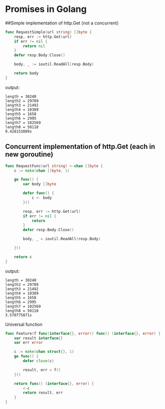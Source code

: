 # Promises in Golang

##Simple implementation of http.Get (not a concurrent)

```go
func RequestSimple(url string) []byte {
	resp, err := http.Get(url)
	if err != nil {
		return nil
	}
	defer resp.Body.Close()

	body, _ := ioutil.ReadAll(resp.Body)

	return body
}
```

output:

```shell
length = 30240
length2 = 29789
length3 = 21492
length4 = 10389
length5 = 1658
length6 = 2995
length7 = 102569
length8 = 50118
9.428153889s
```

## Concurrent implementation of http.Get (each in new goroutine)

```go
func RequestFunc(url string) <-chan []byte {
	c := make(chan []byte, 1)

	go func() {
		var body []byte

		defer func() {
			c <- body
		}()

		resp, err := http.Get(url)
		if err != nil {
			return
		}
		defer resp.Body.Close()

		body, _ = ioutil.ReadAll(resp.Body)

	}()

	return c
}
```

output:

```shell
length = 30240
length2 = 29789
length3 = 21492
length4 = 10389
length5 = 1658
length6 = 2995
length7 = 102569
length8 = 50118
3.570775871s
```

Universal function

```go
func Feature(f func(interface{}, error)) func() (interface{}, error) {
	var result interface{}
	var err error

	c := make(chan struct{}, 1)
	go func() {
		defer close(c)

		result, err = f()
	}()

	return func() (interface{}, error) {
		<-c
		return result, err
	}
}
```


